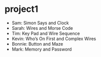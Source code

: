 # project1

- Sam: Simon Says and Clock
- Sarah: Wires and Morse Code
- Tim: Key Pad and Wire Sequence
- Kevin: Who’s On First and Complex Wires
- Bonnie: Button and Maze
- Mark: Memory and Password
